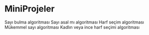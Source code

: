 # MiniProjeler
Sayı bulma algoritması
Sayı asal mı algoritması
Harf seçim algoritması
Mükemmel sayı algoritması
Kadlın veya ince harf seçimi algoritması
